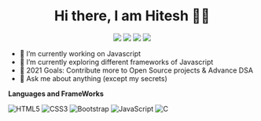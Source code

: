 <span align="center">
 <h1>Hi there, I am Hitesh 👨‍💻 </h1>

[![](https://img.icons8.com/fluent/48/000000/instagram-new.png)](https://www.instagram.com/gs_hitesh/)
[![](https://img.icons8.com/fluent/48/000000/linkedin.png)](https://www.linkedin.com/in/hitesh-gorantla-76901b146/)
[![](https://img.icons8.com/fluent/48/000000/facebook-new.png)](https://www.facebook.com/hitesh.gorantla/)
[![](https://img.icons8.com/windows/48/000000/hackerrank.png)](https://www.hackerrank.com/saihitesh01)

</span>

- 🔭 I’m currently working on Javascript
- 🌱 I’m currently exploring different frameworks of Javascript
- 🥅 2021 Goals: Contribute more to Open Source projects & Advance DSA
- 💬 Ask me about anything (except my secrets)

**Languages and FrameWorks**

![HTML5](https://img.shields.io/badge/-HTML5-E34F26?style=for-the-badge&logo=html5&logoColor=white)
![CSS3](https://img.shields.io/badge/-CSS3-1572B6?style=for-the-badge&logo=css3)
![Bootstrap](https://img.shields.io/badge/-Bootstrap-563D7C?style=for-the-badge&logo=bootstrap)
![JavaScript](https://img.shields.io/badge/-JavaScript-black?style=for-the-badge&logo=javascript)
![C](https://img.shields.io/badge/-C-00599C?style=for-the-badge&logo=c)
